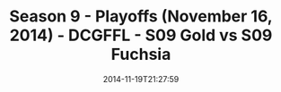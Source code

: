 ---
title: Season 9 - Playoffs (November 16, 2014) - DCGFFL - S09 Gold vs S09 Fuchsia
teams-score:
- team: _teams/s09-gold.md
  score: 40
- team: _teams/s09-fuchsia.md
  score: 33
mvp: Tim  Smith (Gold), Jack Miles (Fuchsia)
game-ball: N/A
season: 9
week: 0
date: '2014-11-19T21:27:59'
pageid: season-9-playoffs-4457-vs-4456
---